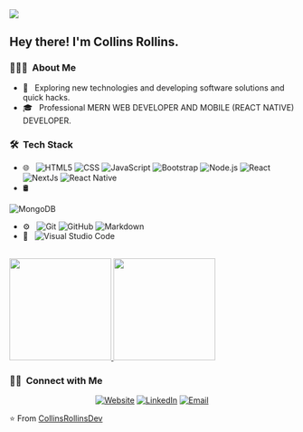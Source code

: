 <img src="https://res.cloudinary.com/crdev/image/upload/c_scale,q_100,r_0,w_200/a_0/v1652054427/mainDp_csiebc.jpg">

<h2> Hey there! I'm Collins Rollins.</h2>

<h3> 👨🏻‍💻 &nbsp;About Me </h3>

- 🤔 &nbsp; Exploring new technologies and developing software solutions and quick hacks.
- 🎓 &nbsp; Professional MERN WEB DEVELOPER AND MOBILE (REACT NATIVE) DEVELOPER.
<!-- - 💼 &nbsp; Working as a Business Development Associate at VirtuBox InfoTech Private Limited.
- 🌱 &nbsp; Learning more about Cloud Architecture, Systems Design and Artificial Intelligence.
- ✍️ &nbsp; Pursuing Graphic Design and Blog Writing as hobbies/side hustles. -->

<h3> 🛠 &nbsp;Tech Stack</h3>


- 🌐 &nbsp;
  ![HTML5](https://img.shields.io/badge/-HTML5-333333?style=flat&logo=HTML5)
  ![CSS](https://img.shields.io/badge/-CSS-333333?style=flat&logo=CSS3&logoColor=1572B6)
  ![JavaScript](https://img.shields.io/badge/-JavaScript-333333?style=flat&logo=javascript)
  ![Bootstrap](https://img.shields.io/badge/-Bootstrap-333333?style=flat&logo=bootstrap&logoColor=563D7C)
  ![Node.js](https://img.shields.io/badge/-Node.js-333333?style=flat&logo=node.js)
  ![React](https://img.shields.io/badge/-React-333333?style=flat&logo=react)
  ![NextJs](https://img.shields.io/badge/-NextJs-grey?logo=next.js)
  ![React Native](https://img.shields.io/badge/-React%20Native-grey?logo=react)
- 🛢 &nbsp;
<!--   ![MySQL](https://img.shields.io/badge/-MySQL-333333?style=flat&logo=mysql) -->
  ![MongoDB](https://img.shields.io/badge/-MongoDB-333333?style=flat&logo=mongodb)
- ⚙️ &nbsp;
  ![Git](https://img.shields.io/badge/-Git-333333?style=flat&logo=git)
  ![GitHub](https://img.shields.io/badge/-GitHub-333333?style=flat&logo=github)
  ![Markdown](https://img.shields.io/badge/-Markdown-333333?style=flat&logo=markdown)
- 🔧 &nbsp;
  ![Visual Studio Code](https://img.shields.io/badge/-Visual%20Studio%20Code-333333?style=flat&logo=visual-studio-code&logoColor=007ACC)
<!--   ![RStudio](https://img.shields.io/badge/-RStudio-333333?style=flat&logo=rstudio) -->
<!--   ![Eclipse](https://img.shields.io/badge/-Eclipse-333333?style=flat&logo=eclipse-ide&logoColor=2C2255) -->
<!-- - 🖥 &nbsp;
  ![Illustrator](https://img.shields.io/badge/-Illustrator-333333?style=flat&logo=adobe-illustrator)
  ![Photoshop](https://img.shields.io/badge/-Photoshop-333333?style=flat&logo=adobe-photoshop)
  ![InDesign](https://img.shields.io/badge/-InDesign-333333?style=flat&logo=adobe-indesign) -->

<br/>

<a href="https://github.com/CollinsRollinsDev">
  <img height="180em" src="https://github-readme-stats.vercel.app/api?username=CollinsRollinsDev&theme=buefy&show_icons=true" />
  <img height="180em" src="https://github-readme-stats.vercel.app/api/top-langs/?username=CollinsRollinsDev&theme=buefy&layout=compact" />
</a>

<br/>

<h3> 🤝🏻 &nbsp;Connect with Me </h3>

<p align="center">
<a href="https://www.collinsrollins.com/"><img alt="Website" src="https://img.shields.io/badge/Website-www.collinsrollins.com-blue?style=flat-square&logo=google-chrome"></a>
<a href="https://www.linkedin.com/in/collins-rollins-82a56a214/"><img alt="LinkedIn" src="https://img.shields.io/badge/LinkedIn-Collins%20Rollins-blue?style=flat-square&logo=linkedin"></a>
<!-- <a href="https://www.instagram.com/adityavs_/"><img alt="Instagram" src="https://img.shields.io/badge/Instagram-adityavs__-blue?style=flat-square&logo=instagram"></a> -->
<a href="mailto:dev@collinsrollins.com"><img alt="Email" src="https://img.shields.io/badge/Email-dev@collinsrollins.com-blue?style=flat-square&logo=gmail"></a>
</p>

⭐️ From [CollinsRollinsDev](https://github.com/CollinsRollinsDev)
